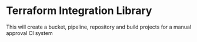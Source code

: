 # Terraform Integration Library

This will create a bucket, pipeline, repository and build projects for a manual approval CI system